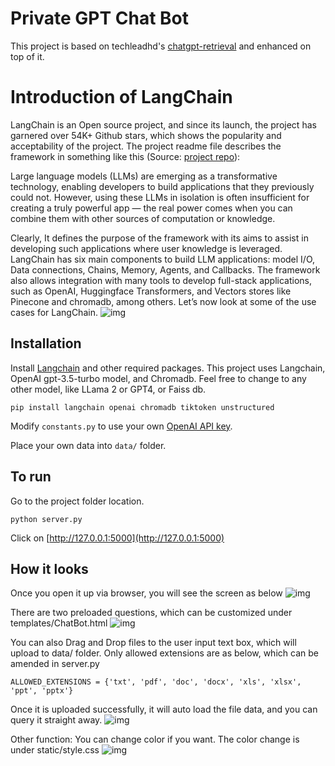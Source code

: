 # Private GPT Chat Bot 
This project is based on techleadhd's [chatgpt-retrieval](https://github.com/techleadhd/chatgpt-retrieval) and enhanced on top of it. 
# Introduction of LangChain
LangChain is an Open source project, and since its launch, the project has garnered over 54K+ Github stars, which shows the popularity and acceptability of the project. The project readme file describes the framework in something like this (Source: [project repo](https://github.com/langchain-ai/langchain)):

Large language models (LLMs) are emerging as a transformative technology, enabling developers to build applications that they previously could not. However, using these LLMs in isolation is often insufficient for creating a truly powerful app — the real power comes when you can combine them with other sources of computation or knowledge.

Clearly, It defines the purpose of the framework with its aims to assist in developing such applications where user knowledge is leveraged.
LangChain has six main components to build LLM applications: model I/O, Data connections, Chains, Memory, Agents, and Callbacks. The framework also allows integration with many tools to develop full-stack applications, such as OpenAI, Huggingface Transformers, and Vectors stores like Pinecone and chromadb, among others. Let’s now look at some of the use cases for LangChain.
![img](https://github.com/bondzh/PrivateGPTChatBot/blob/main/Screenshots/langchain.png)

## Installation
Install [Langchain](https://github.com/hwchase17/langchain) and other required packages.
This project uses Langchain, OpenAI gpt-3.5-turbo model, and Chromadb. Feel free to change to any other model, like LLama 2 or GPT4, or Faiss db.
```
pip install langchain openai chromadb tiktoken unstructured
```

Modify `constants.py` to use your own [OpenAI API key](https://platform.openai.com/account/api-keys).

Place your own data into `data/` folder.

## To run
Go to the project folder location. 
```
python server.py
```
Click on [http://127.0.0.1:5000](http://127.0.0.1:5000)

## How it looks
Once you open it up via browser, you will see the screen as below
![img](https://github.com/bondzh/PrivateGPTChatBot/blob/main/Screenshots/MainScreen.png)

There are two preloaded questions, which can be customized under templates/ChatBot.html
![img](https://github.com/bondzh/PrivateGPTChatBot/blob/main/Screenshots/OpenAIResult.png)

You can also Drag and Drop files to the user input text box, which will upload to data/ folder. Only allowed extensions are as below, which can be amended in server.py
```
ALLOWED_EXTENSIONS = {'txt', 'pdf', 'doc', 'docx', 'xls', 'xlsx', 'ppt', 'pptx'}
```
Once it is uploaded successfully, it will auto load the file data, and you can query it straight away. 
![img](https://github.com/bondzh/PrivateGPTChatBot/blob/main/Screenshots/UploadFile.png)

Other function: You can change color if you want. The color change is under static/style.css
![img](https://github.com/bondzh/PrivateGPTChatBot/blob/main/Screenshots/SwitchColor.png)
